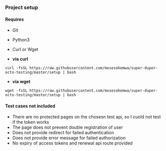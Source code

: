 ### Project setup

#### Requires
- Git
- Python3
- Curl or Wget

- **via curl**

```shell
curl -fsSL https://raw.githubusercontent.com/mosesokemwa/super-duper-octo-testing/master/setup | bash
```

- **via wget**
```shell
wget -fsSL https://raw.githubusercontent.com/mosesokemwa/super-duper-octo-testing/master/setup | bash
```

#### Test cases not included
- There are no protected pages on the chosesn test api, so I cuold not test if the token works
- The page does not prevent double registration of user
- Does not provide redirect for failed authentication
- Does not provide error message for failed authorization
- No expiry of access tokens and renewal api route provided